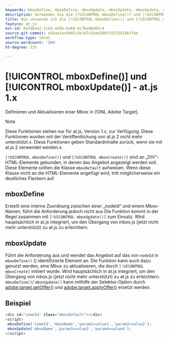 ```yaml
---
keywords: mboxDefine, mboxDefine, mboxUpdate, mboxUpdate, mboxUpdate, mbox-Update, at.js, Funktionen, funktion, mboxDefine0
description: Verwenden Sie die [!UICONTROL mboxDefine()] und [!UICONTROL mboxUpdate()] Funktionen für [!DNL Adobe Target] JavaScript-Bibliothek at.js , um eine Mbox zu definieren oder zu aktualisieren. (at.js 1.x)
title: Wie verwende ich die [!UICONTROL mboxDefine()] und [!UICONTROL mboxUpdate()] Funktionen?
feature: at.js
exl-id: 0a7dbea2-1cbd-4a5b-ba68-4c76a88d65c4
source-git-commit: e5bae1ac9485c3e1d7c55e6386f332755196ffab
workflow-type: tm+mt
source-wordcount: '204'
ht-degree: 52%

---
```


# [!UICONTROL mboxDefine()] und [!UICONTROL mboxUpdate()] - at.js 1.x

Definieren und Aktualisieren einer Mbox in [!DNL Adobe Target].

>[!NOTE]
>
>Diese Funktionen stehen nur für at.js, Version 1.*x*, zur Verfügung. Diese Funktionen wurden mit der Veröffentlichung von at.js 2 nicht mehr unterstützt.*x*. Diese Funktionen geben Standardinhalte zurück, wenn sie mit at.js 2 verwendet werden.*x*.

`[!UICONTROL mboxDefine()]` und `[!UICONTROL mboxCreate()]` sind an „DIV“-HTML-Elemente gebunden, in denen das Angebot angezeigt werden soll. Diese Elemente sollten die Klasse `mboxDefault` aufweisen. Wenn diese Klasse nicht an die HTML-Elemente angefügt wird, tritt möglicherweise ein deutliches Flackern auf.

## mboxDefine 

Erstellt eine interne Zuordnung zwischen einer „nodeid“ und einem Mbox-Namen, führt die Anforderung jedoch nicht aus Die Funktion kommt in der Regel zusammen mit `[!UICONTROL mboxUpdate()]` zum Einsatz. Wird hauptsächlich in at.js integriert, um den Übergang von mbox.js (jetzt nicht mehr unterstützt) zu at.js zu erleichtern.

## mboxUpdate

Führt die Anforderung aus und wendet das Angebot auf das von `nodeId` in `mboxDefine()` () identifizierte Element an. Die Funktion kann auch dazu genutzt werden, eine Mbox zu aktualisieren, die durch `[!UICONTROL mboxCreate]` initiiert wurde. Wird hauptsächlich in at.js integriert, um den Übergang von mbox.js (jetzt nicht mehr unterstützt) zu at.js zu erleichtern. `mboxDefine()`/ `mboxUpdate()` kann mithilfe der Selektor-Option durch [adobe.target.getOffer()](/help/dev/implement/client-side/atjs/atjs-functions/adobe-target-getoffer.md) und [adobe.target.applyOffer()](/help/dev/implement/client-side/atjs/atjs-functions/adobe-target-applyoffer.md) ersetzt werden.

## Beispiel

```javascript {line-numbers="true"}
<div id="someId" class="mboxDefault"></div> 
<script> 
 mboxDefine('someId','mboxName','param1=value1','param2=value2'); 
 mboxUpdate('mboxName','param3=value3','param4=value4'); 
</script>
```
